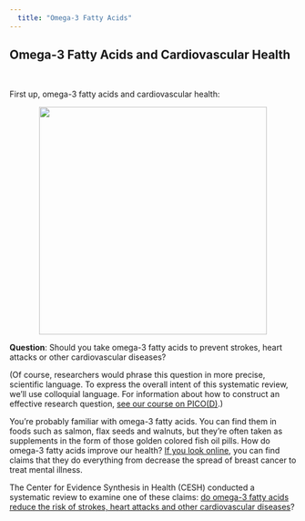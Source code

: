 ```yaml
---
  title: "Omega-3 Fatty Acids"
---
```



## Omega-3 Fatty Acids and Cardiovascular Health 

<br>

First up, omega-3 fatty acids and cardiovascular health:



<center>
<img src="{{site.baseurl}}/img/fishoil.jpg" width="400" >
</center>


**Question**: Should you take omega-3 fatty acids to prevent strokes, heart attacks or other cardiovascular diseases? 

(Of course, researchers would phrase this question in more precise, scientific language. To express the overall intent of this systematic review, we’ll use colloquial language. For information about how to construct an effective research question, <a href = "http://evsynthacademy.org/pico-d/">see our course on PICO(D)</a>.) 

You’re probably familiar with omega-3 fatty acids. You can find them in foods such as salmon, flax seeds and walnuts, but they’re often taken as supplements in the form of those golden colored fish oil pills. How do omega-3 fatty acids improve our health? [If you look online](http://www.greenmedinfo.com/blog/61-health-benefits-omega-3-fatty-acids), you can find claims that they do everything from decrease the spread of breast cancer to treat mental illness. 

The Center for Evidence Synthesis in Health (CESH) conducted a systematic review to examine one of these claims: <u>do omega-3 fatty acids reduce the risk of strokes, heart attacks and other cardiovascular diseases</u>? 


